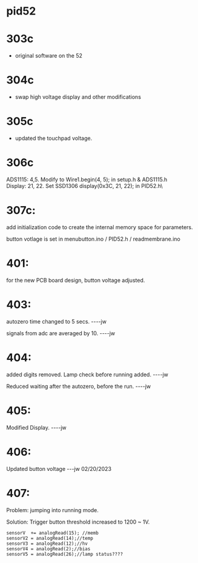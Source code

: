 # pid52

# 303c 
- original software on the 52

# 304c 
- swap high voltage display and other modifications

# 305c
- updated the touchpad voltage.

# 306c
ADS1115: 4,5. Modify to Wire1.begin(4, 5);   in setup.h & ADS1115.h\
Display: 21, 22. Set SSD1306  display(0x3C, 21, 22);  in PID52.h\

# 307c:
add initialization code to create the internal memory space for parameters.

button votlage is set in menubutton.ino / PID52.h / readmembrane.ino 

# 401:
for the new PCB board design, button voltage adjusted.

# 403:
autozero time changed to 5 secs. ----jw

signals from adc are averaged by 10. ----jw

# 404:
added digits removed. Lamp check before running added. ----jw

Reduced waiting after the autozero, before the run. ----jw

# 405:
Modified Display. ----jw

# 406:
Updated button voltage ---jw 02/20/2023

# 407:
Problem: jumping into running mode.

Solution: Trigger button threshold increased to 1200 ~ 1V. 


    sensorV  += analogRead(15); //memb
    sensorV2 = analogRead(14);//temp
    sensorV3 = analogRead(12);//hv
    sensorV4 = analogRead(2);//bias
    sensorV5 = analogRead(26);//lamp status????
